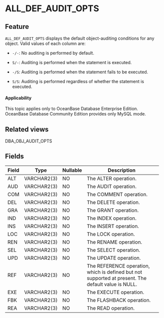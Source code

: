 ALL_DEF_AUDIT_OPTS
=======================================

Feature
-----------

`ALL_DEF_AUDIT_OPTS` displays the default object-auditing conditions for any object. Valid values of each column are:

* `-/-`: No auditing is performed by default.

* `S/-`: Auditing is performed when the statement is executed.

* `-/S`: Auditing is performed when the statement fails to be executed.

* `S/S`: Auditing is performed regardless of whether the statement is executed.

<main id="notice" >
    <h4>Applicability</h4>
    <p>This topic applies only to OceanBase Database Enterprise Edition. OceanBase Database Community Edition provides only MySQL mode. </p>
  </main>

Related views
-------------

DBA_OBJ_AUDIT_OPTS

Fields
-------------



| **Field** | **Type**    | **Nullable** | **Description**                                                                                    |
|-----------|-------------|--------------|----------------------------------------------------------------------------------------------------|
| ALT       | VARCHAR2(3) | NO           | The ALTER operation.                                                                               |
| AUD       | VARCHAR2(3) | NO           | The AUDIT operation.                                                                               |
| COM       | VARCHAR2(3) | NO           | The COMMENT operation.                                                                             |
| DEL       | VARCHAR2(3) | NO           | The DELETE operation.                                                                              |
| GRA       | VARCHAR2(3) | NO           | The GRANT operation.                                                                               |
| IND       | VARCHAR2(3) | NO           | The INDEX operation.                                                                               |
| INS       | VARCHAR2(3) | NO           | The INSERT operation.                                                                              |
| LOC       | VARCHAR2(3) | NO           | The LOCK operation.                                                                                |
| REN       | VARCHAR2(3) | NO           | The RENAME operation.                                                                              |
| SEL       | VARCHAR2(3) | NO           | The SELECT operation.                                                                              |
| UPD       | VARCHAR2(3) | NO           | The UPDATE operation.                                                                              |
| REF       | VARCHAR2(3) | NO           | The REFERENCE operation, which is defined but not supported at present. The default value is NULL. |
| EXE       | VARCHAR2(3) | NO           | The EXECUTE operation.                                                                             |
| FBK       | VARCHAR2(3) | NO           | The FLASHBACK operation.                                                                           |
| REA       | VARCHAR2(3) | NO           | The READ operation.                                                                                |



